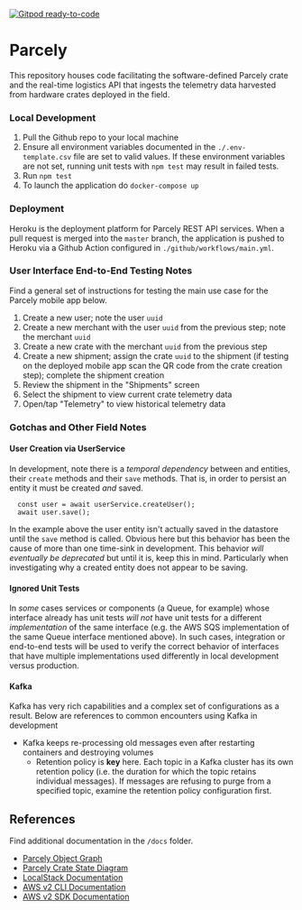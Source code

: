 [![Gitpod ready-to-code](https://img.shields.io/badge/Gitpod-ready--to--code-blue?logo=gitpod)](https://gitpod.io/#https://github.com/seanttaylor/parcely)


# Parcely

This repository houses code facilitating the software-defined Parcely crate and the real-time logistics API that ingests the telemetry data harvested from hardware crates deployed in the field.

### Local Development

1. Pull the Github repo to your local machine
2. Ensure all environment variables documented in the `./.env-template.csv` file are set to valid values. If these environment variables are not set, running unit tests with `npm test` may result in failed tests.
3. Run `npm test`
4. To launch the application do `docker-compose up`


### Deployment

Heroku is the deployment platform for Parcely REST API services. When a pull request is merged into the `master` branch, the application is pushed to Heroku via a Github Action configured in `./github/workflows/main.yml`.

### User Interface End-to-End Testing Notes

Find a general set of instructions for testing the main use case for the Parcely mobile app below.

1. Create a new user; note the user `uuid`
2. Create a new merchant with the user `uuid` from the previous step; note the merchant `uuid`
3. Create a new crate with the merchant `uuid` from the previous step
4. Create a new shipment; assign the crate `uuid` to the shipment (if testing on the deployed mobile app scan the QR code from the crate creation step); complete the shipment creation
5. Review the shipment in the "Shipments" screen
6. Select the shipment to view current crate telemetry data
7. Open/tap "Telemetry" to view historical telemetry data 

### Gotchas and Other Field Notes

#### User Creation via UserService

In development, note there is a _temporal dependency_ between and entities, their `create` methods and their `save` methods. That is, in order to persist an entity it must be created _and_ saved.

``` 
  const user = await userService.createUser();
  await user.save();
```

In the example above the user entity isn't actually saved in the datastore until the `save` method is called. Obvious here but this behavior has been the cause of more than one time-sink in development. This behavior _will eventually be deprecated_ but until it is, keep this in mind. Particularly when investigating why a created entity does not appear to be saving.

#### Ignored Unit Tests

In _some_ cases services or components (a Queue, for example) whose interface already has unit tests _will not_  have unit tests for a different _implementation_ of the same interface (e.g. the AWS SQS implementation of the same Queue interface mentioned above). In such cases, integration or end-to-end tests will be used to verify the correct behavior of interfaces that have multiple implementations used differently in local development versus production.


#### Kafka 

Kafka has very rich capabilities and a complex set of configurations as a result. Below are references to common encounters using Kafka in development

* Kafka keeps re-processing old messages even after restarting containers and destroying volumes
    * Retention policy is **key** here. Each topic in a Kafka cluster has its own retention policy (i.e. the duration for which the topic retains individual messages). If messages are refusing to purge from a specified topic, examine the retention policy configuration first.

## References

Find additional documentation in the `/docs` folder.

* [Parcely Object Graph](https://sketchboard.me/pCA3XiCjQkUY)
* [Parcely Crate State Diagram](https://sketchboard.me/jCCKOLBJEod) 
* [LocalStack Documentation](https://github.com/localstack/localstack)
* [AWS v2 CLI Documentation](https://awscli.amazonaws.com/v2/documentation/api/latest/reference/index.html)
* [AWS v2 SDK Documentation](https://docs.aws.amazon.com/AWSJavaScriptSDK/latest/AWS.html)